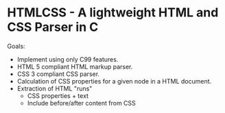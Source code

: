 HTMLCSS - A lightweight HTML and CSS Parser in C
================================================

Goals:

- Implement using only C99 features.
- HTML 5 compliant HTML markup parser.
- CSS 3 compliant CSS parser.
- Calculation of CSS properties for a given node in a HTML document.
- Extraction of HTML "runs"
  - CSS properties + text
  - Include before/after content from CSS
